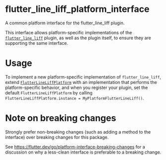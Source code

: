 # flutter_line_liff_platform_interface

A common platform interface for the flutter_line_liff plugin.

This interface allows platform-specific implementations of the [`flutter_line_liff`][1]
plugin, as well as the plugin itself, to ensure they are supporting the
same interface.

# Usage

To implement a new platform-specific implementation of `flutter_line_liff`, extend
[`FlutterLineLiffPlatform`][2] with an implementation that performs the
platform-specific behavior, and when you register your plugin, set the default
`FlutterLineLiffPlatform` by calling
`FlutterLineLiffPlatform.instance = MyPlatformFlutterLineLiff()`.

# Note on breaking changes

Strongly prefer non-breaking changes (such as adding a method to the interface)
over breaking changes for this package.

See https://flutter.dev/go/platform-interface-breaking-changes for a discussion
on why a less-clean interface is preferable to a breaking change.

[1]: ../
[2]: lib/flutter_line_liff_platform_interface.dart
